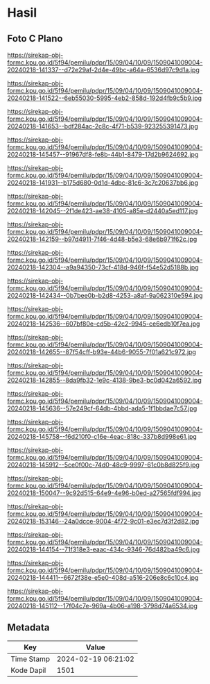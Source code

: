 # Hasil

## Foto C Plano

https://sirekap-obj-formc.kpu.go.id/5f94/pemilu/pdpr/15/09/04/10/09/1509041009004-20240218-141337--d72e29af-2d4e-49bc-a64a-6536d97c9d1a.jpg

https://sirekap-obj-formc.kpu.go.id/5f94/pemilu/pdpr/15/09/04/10/09/1509041009004-20240218-141522--6eb55030-5995-4eb2-858d-192d4fb9c5b9.jpg

https://sirekap-obj-formc.kpu.go.id/5f94/pemilu/pdpr/15/09/04/10/09/1509041009004-20240218-141653--bdf284ac-2c8c-4f71-b539-923255391473.jpg

https://sirekap-obj-formc.kpu.go.id/5f94/pemilu/pdpr/15/09/04/10/09/1509041009004-20240218-145457--91967df8-fe8b-44b1-8479-17d2b9624692.jpg

https://sirekap-obj-formc.kpu.go.id/5f94/pemilu/pdpr/15/09/04/10/09/1509041009004-20240218-141931--b175d680-0d1d-4dbc-81c6-3c7c20637bb6.jpg

https://sirekap-obj-formc.kpu.go.id/5f94/pemilu/pdpr/15/09/04/10/09/1509041009004-20240218-142045--2f1de423-ae38-4105-a85e-d2440a5ed117.jpg

https://sirekap-obj-formc.kpu.go.id/5f94/pemilu/pdpr/15/09/04/10/09/1509041009004-20240218-142159--b97d4911-7f46-4d48-b5e3-68e6b971f62c.jpg

https://sirekap-obj-formc.kpu.go.id/5f94/pemilu/pdpr/15/09/04/10/09/1509041009004-20240218-142304--a9a94350-73cf-418d-946f-f54e52d5188b.jpg

https://sirekap-obj-formc.kpu.go.id/5f94/pemilu/pdpr/15/09/04/10/09/1509041009004-20240218-142434--0b7bee0b-b2d8-4253-a8af-9a062310e594.jpg

https://sirekap-obj-formc.kpu.go.id/5f94/pemilu/pdpr/15/09/04/10/09/1509041009004-20240218-142536--607bf80e-cd5b-42c2-9945-ce6edb10f7ea.jpg

https://sirekap-obj-formc.kpu.go.id/5f94/pemilu/pdpr/15/09/04/10/09/1509041009004-20240218-142655--87f54cff-b93e-44b6-9055-7f01a621c972.jpg

https://sirekap-obj-formc.kpu.go.id/5f94/pemilu/pdpr/15/09/04/10/09/1509041009004-20240218-142855--8da9fb32-1e9c-4138-9be3-bc0d042a6592.jpg

https://sirekap-obj-formc.kpu.go.id/5f94/pemilu/pdpr/15/09/04/10/09/1509041009004-20240218-145636--57e249cf-64db-4bbd-ada5-1f1bbdae7c57.jpg

https://sirekap-obj-formc.kpu.go.id/5f94/pemilu/pdpr/15/09/04/10/09/1509041009004-20240218-145758--f6d210f0-c16e-4eac-818c-337b8d998e61.jpg

https://sirekap-obj-formc.kpu.go.id/5f94/pemilu/pdpr/15/09/04/10/09/1509041009004-20240218-145912--5ce0f00c-74d0-48c9-9997-61c0b8d825f9.jpg

https://sirekap-obj-formc.kpu.go.id/5f94/pemilu/pdpr/15/09/04/10/09/1509041009004-20240218-150047--9c92d515-64e9-4e96-b0ed-a27565fdf994.jpg

https://sirekap-obj-formc.kpu.go.id/5f94/pemilu/pdpr/15/09/04/10/09/1509041009004-20240218-153146--24a0dcce-9004-4f72-9c01-e3ec7d3f2d82.jpg

https://sirekap-obj-formc.kpu.go.id/5f94/pemilu/pdpr/15/09/04/10/09/1509041009004-20240218-144154--71f318e3-eaac-434c-9346-76d482ba49c6.jpg

https://sirekap-obj-formc.kpu.go.id/5f94/pemilu/pdpr/15/09/04/10/09/1509041009004-20240218-144411--6672f38e-e5e0-408d-a516-206e8c6c10c4.jpg

https://sirekap-obj-formc.kpu.go.id/5f94/pemilu/pdpr/15/09/04/10/09/1509041009004-20240218-145112--17f04c7e-969a-4b06-a198-3798d74a6534.jpg


## Metadata

| Key        | Value               |
| ---------- | ------------------- |
| Time Stamp | 2024-02-19 06:21:02 |
| Kode Dapil | 1501                |



